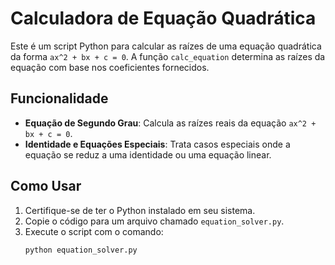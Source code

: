 # Calculadora de Equação Quadrática

Este é um script Python para calcular as raízes de uma equação quadrática da forma `ax^2 + bx + c = 0`. A função `calc_equation` determina as raízes da equação com base nos coeficientes fornecidos.

## Funcionalidade

- **Equação de Segundo Grau**: Calcula as raízes reais da equação `ax^2 + bx + c = 0`.
- **Identidade e Equações Especiais**: Trata casos especiais onde a equação se reduz a uma identidade ou uma equação linear.

## Como Usar

1. Certifique-se de ter o Python instalado em seu sistema.
2. Copie o código para um arquivo chamado `equation_solver.py`.
3. Execute o script com o comando:
   ```bash
   python equation_solver.py
